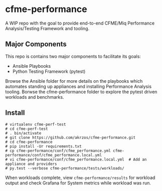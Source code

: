 # cfme-performance

A WIP repo with the goal to provide end-to-end CFME/Miq Performance Analysis/Testing Framework and tooling.

## Major Components

This repo is contains two major components to facilitate its goals:
* Ansible Playbooks
* Python Testing Framework (pytest)

Browse the Ansible folder for more details on the playbooks which automates standing up appliances and installing Performance Analysis tooling.  Borwse the cfme-performance folder to explore the pytest driven workloads and benchmarks.

## Install

```shell
# virtualenv cfme-perf-test
# cd cfme-perf-test
# . bin/activate
# git clone https://github.com/akrzos/cfme-performance.git
# cd cfme-performance
# pip install -Ur requirements.txt
# cp cfme-performance/conf/cfme_performance.yml cfme-performance/conf/cfme_performance.local.yml
# vi cfme-performance/conf/cfme_performance.local.yml  # Add an appliance and providers
# py.test --verbose cfme-performance/tests/workloads/
```

When workloads complete, view `cfme-performance/results` for workload output and check Grafana for System metrics while workload was run.

